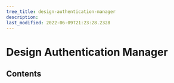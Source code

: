 ```yaml
---
tree_title: design-authentication-manager
description: 
last_modified: 2022-06-09T21:23:28.2328
---
```


# Design Authentication Manager

## Contents
